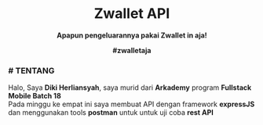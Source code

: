 <h1 align="center">Zwallet API</h1>


<p align="center"><b>Apapun pengeluarannya pakai Zwallet in aja!</b></p>
<p align="center"><b>#zwalletaja</b></p>

### # TENTANG

Halo, Saya <b>Diki Herliansyah</b>, saya murid dari <b>Arkademy</b> program <b>Fullstack Mobile Batch 18</b><br>
Pada minggu ke empat ini saya membuat API dengan framework <b>expressJS</b> dan menggunakan tools <b>postman</b> untuk untuk uji coba <b>rest API</b>

